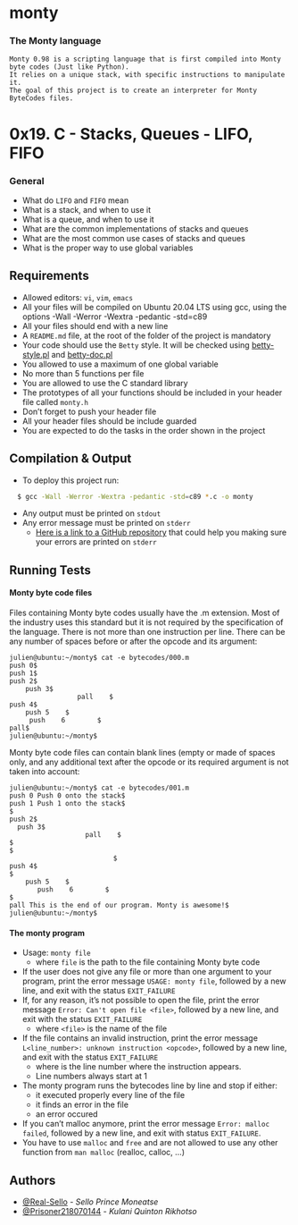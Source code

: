 
# monty
### The Monty language
    Monty 0.98 is a scripting language that is first compiled into Monty byte codes (Just like Python).
    It relies on a unique stack, with specific instructions to manipulate it.
    The goal of this project is to create an interpreter for Monty ByteCodes files.

# 0x19. C - Stacks, Queues - LIFO, FIFO



### General
- What do `LIFO` and `FIFO` mean
- What is a stack, and when to use it
- What is a queue, and when to use it
- What are the common implementations of stacks and queues
- What are the most common use cases of stacks and queues
- What is the proper way to use global variables
## Requirements
- Allowed editors: `vi`, `vim`, `emacs`
- All your files will be compiled on Ubuntu 20.04 LTS using gcc, using the options -Wall -Werror -Wextra -pedantic -std=c89
- All your files should end with a new line
- A `README.md` file, at the root of the folder of the project is mandatory
- Your code should use the `Betty` style. It will be checked using [betty-style.pl](https://github.com/holbertonschool/Betty/blob/master/betty-style.pl) and [betty-doc.pl](https://github.com/holbertonschool/Betty/blob/master/betty-doc.pl)
- You allowed to use a maximum of one global variable
- No more than 5 functions per file
- You are allowed to use the C standard library
- The prototypes of all your functions should be included in your header file called `monty.h`
- Don’t forget to push your header file
- All your header files should be include guarded
- You are expected to do the tasks in the order shown in the project
## Compilation & Output

- To deploy this project run:

```bash
  $ gcc -Wall -Werror -Wextra -pedantic -std=c89 *.c -o monty
```

- Any output must be printed on `stdout`
- Any error message must be printed on `stderr`
    - [Here is a link to a GitHub repository](https://github.com/sickill/stderred) that could help you making sure your errors are printed on `stderr`

## Running Tests

#### Monty byte code files

Files containing Monty byte codes usually have the .m extension. Most of the industry uses this standard but it is not required by the specification of the language. There is not more than one instruction per line. There can be any number of spaces before or after the opcode and its argument:
  
    julien@ubuntu:~/monty$ cat -e bytecodes/000.m
    push 0$
    push 1$
    push 2$
        push 3$
                     pall    $
    push 4$
        push 5    $
         push    6        $
    pall$
    julien@ubuntu:~/monty$

Monty byte code files can contain blank lines (empty or made of spaces only, and any additional text after the opcode or its required argument is not taken into account:

    julien@ubuntu:~/monty$ cat -e bytecodes/001.m
    push 0 Push 0 onto the stack$
    push 1 Push 1 onto the stack$
    $
    push 2$
      push 3$
                       pall    $
    $
    $
                              $
    push 4$
    $
        push 5    $
           push    6        $
    $
    pall This is the end of our program. Monty is awesome!$
    julien@ubuntu:~/monty$

#### The monty program
- Usage: `monty file`
    - where `file` is the path to the file containing Monty byte code
- If the user does not give any file or more than one argument to your program, print the error message `USAGE: monty file`, followed by a new line, and exit with the status `EXIT_FAILURE`
- If, for any reason, it’s not possible to open the file, print the error message `Error: Can't open file <file>`, followed by a new line, and exit with the status `EXIT_FAILURE`
    - where `<file>` is the name of the file
- If the file contains an invalid instruction, print the error message `L<line_number>: unknown instruction <opcode>`, followed by a new line, and exit with the status `EXIT_FAILURE`
    - where is the line number where the instruction appears.
    - Line numbers always start at 1
- The monty program runs the bytecodes line by line and stop if either:
    - it executed properly every line of the file
    - it finds an error in the file
    - an error occured
- If you can’t malloc anymore, print the error message `Error: malloc failed`, followed by a new line, and exit with status `EXIT_FAILURE`.
- You have to use `malloc` and `free` and are not allowed to use any other function from `man malloc` (realloc, calloc, …)

## Authors

- [@Real-Sello](https://github.com/Real-Sello) - *Sello Prince Moneatse*
- [@Prisoner218070144](https://github.com/Prisoner218070144) - *Kulani Quinton Rikhotso*


